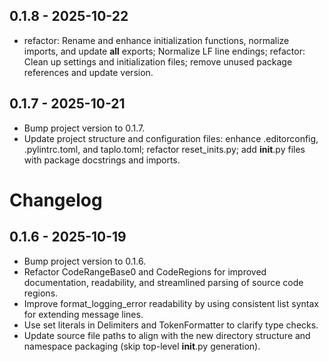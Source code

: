 ## 0.1.8 - 2025-10-22
- refactor: Rename and enhance initialization functions, normalize imports, and update __all__ exports; Normalize LF line endings; refactor: Clean up settings and initialization files; remove unused package references and update version.

## 0.1.7 - 2025-10-21
- Bump project version to 0.1.7.
- Update project structure and configuration files: enhance .editorconfig, .pylintrc.toml, and taplo.toml; refactor reset_inits.py; add __init__.py files with package docstrings and imports.

# Changelog

## 0.1.6 - 2025-10-19
- Bump project version to 0.1.6.
- Refactor CodeRangeBase0 and CodeRegions for improved documentation, readability, and streamlined parsing of source code regions.
- Improve format_logging_error readability by using consistent list syntax for extending message lines.
- Use set literals in Delimiters and TokenFormatter to clarify type checks.
- Update source file paths to align with the new directory structure and namespace packaging (skip top-level __init__.py generation).
